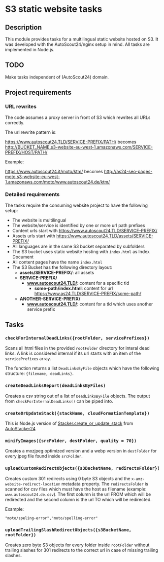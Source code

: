 # S3 static website tasks

## Description

This module provides tasks for a multilingual static website hosted on S3.
It was developed with the AutoScout24/nginx setup in mind.
All tasks are implemented in Node.js.

## TODO

Make tasks independent of (AutoScout24) domain.

## Project requirements

### URL rewrites

The code assumes a proxy server in front of S3 which rewrites all URLs correctly.

The url rewrite pattern is:

https://www.autoscout24.TLD/SERVICE-PREFIX/PATH/
becomes
http://BUCKET_NAME.s3-website-eu-west-1.amazonaws.com/SERVICE-PREFIX/HOST/PATH/

Example:

https://www.autoscout24.it/moto/ktm/
becomes
http://as24-seo-pages-moto.s3-website-eu-west-1.amazonaws.com/moto/www.autoscout24.de/ktm/

### Detailed requirements

The tasks require the consuming website project to have the following setup:

* The website is multilingual
* The website/service is identified by one or more url path prefixes
* Content urls start with https://www.autoscout24.TLD/SERVICE-PREFIX/
* Assets urls start with https://www.autoscout24.TLD/assets/SERVICE-PREFIX/
* All languages are in the same S3 bucket separated by subfolders
* The S3 bucket uses static website hosting with `index.html` as Index Document
* All content pages have the name `index.html`
* The S3 Bucket has the following directory layout:
  * **assets/SERVICE-PREFIX/**: all assets
  * **SERVICE-PREFIX/**
    * **www.autoscout24.TLD/**: content for a specific tld
      * **some-path/index.html**: content for url https://www.as24.TLD/SERVICE-PREFIX/some-path/
  * **ANOTHER-SERVICE-PREFIX/**
    * **www.autoscout24.TLD/**: content for a tld which uses another service prefix

## Tasks

### `checkForInternalDeadLinks({rootFolder, servicePrefixes})`

Scans all html files in the provided `rootFolder` directory for interal dead links.
A link is considered internal if its url starts with an item of the `servicePrefixes` array.

The function returns a list `DeadLinksByFile` objects which have the following structure: `{filename, deadLinks}`.

### `createDeadLinksReport(deadLinksByFiles)`

Creates a csv string out of a list of `DeadLinksByFile` objects. The output from `checkForInternalDeadLinks()` can be piped into.

### `createOrUpdateStack({stackName, cloudFormationTemplate})`

This is Node.js version of [Stacker.create_or_update_stack](https://github.com/Scout24/autostacker24#create-or-update) from [AutoStacker24](https://github.com/Scout24/autostacker24)

### `minifyImages({srcFolder, destFolder, quality = 70})`

Creates a mozjpeg optimized version and a webp version in `destFolder` for every jpeg file found inside `srcFolder`.

### `uploadCustomRedirectObjects({s3BucketName, redirectsFolder})`

Creates custom 301 redirects using 0 byte S3 objects and the `x-amz-website-redirect-location` metadata property.
The `redirectsFolder` is scanned for csv files which must have the host as filename (example: `www.autoscout24.de.csv`).
The first column is the url FROM which will be redirected and the second column is the url TO which will be redirected.

Example:

`"moto/speling-error","moto/spelling-error"`

### `uploadTrailingSlashRedirectObjects({s3BucketName, rootFolder})`

Creates zero byte S3 objects for every folder inside `rootFolder` without trailing slashes for 301 redirects to the correct url in case of missing trailing slashes.
